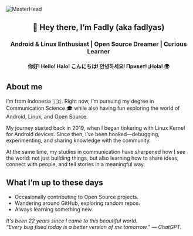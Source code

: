 ![MasterHead](https://1.bp.blogspot.com/-7A4WynwLsMw/XbBpCXG8fHI/AAAAAAAAMt4/uOa1bpLskYgrwGbllhSu2SDj_Mig8SXJQCLcBGAsYHQ/s1600/2000_600px.gif)

<p align="center">
<h2 align="center">👋 Hey there, I’m Fadly (aka fadlyas)</h2>
<h3 align="center">Android & Linux Enthusiast | Open Source Dreamer | Curious Learner</h3>
<h4 align="center">你好! Hello! Halo! こんにちは! 안녕하세요! Привет! ¡Hola! 🌍</h4>
</p>

## About me
I’m from Indonesia 🇮🇩. Right now, I’m pursuing my degree in Communication Science 🎓 while also having fun exploring the world of Android, Linux, and Open Source.

My journey started back in 2019, when I began tinkering with Linux Kernel for Android devices. Since then, I’ve been hooked—debugging, experimenting, and sharing knowledge with the community.

At the same time, my studies in communication have sharpened how I see the world: not just building things, but also learning how to share ideas, connect with people, and tell stories in a meaningful way.

## What I’m up to these days
- Occasionally contributing to Open Source projects.
- Wandering around GitHub, exploring random repos.
- Always learning something new.

<p>
  <em>
    It's been 22 years since I came to this beautiful world.<br>
    “Every bug fixed today is a better version of me tomorrow.” — ChatGPT.
  </em>
</p>
